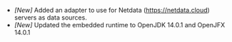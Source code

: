 * _[New]_ Added an adapter to use for Netdata (https://netdata.cloud) servers as data sources.
* _[New]_ Updated the embedded runtime to OpenJDK 14.0.1 and OpenJFX 14.0.1